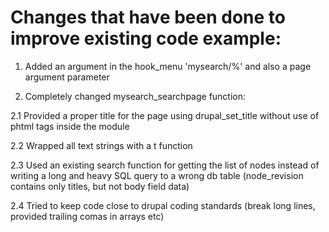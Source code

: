 # Changes that have been done to improve existing code example:

1. Added an argument in the hook_menu 'mysearch/%' and also a page argument parameter

2. Completely changed mysearch_searchpage function:

  2.1 Provided a proper title for the page using drupal_set_title without use of phtml tags inside the module

  2.2 Wrapped all text strings with a t function

  2.3 Used an existing search function for getting the list of nodes instead of writing a long and heavy SQL query to a wrong db table (node_revision contains only titles, but not body field data)

  2.4 Tried to keep code close to drupal coding standards (break long lines, provided trailing comas in arrays etc)
